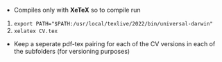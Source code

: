 * Compiles only with **XeTeX**  so to compile run
1. `export PATH="$PATH:/usr/local/texlive/2022/bin/universal-darwin"` 
2. `xelatex CV.tex`
* Keep a seperate pdf-tex pairing for each of the CV versions in each of the subfolders (for versioning purposes)
